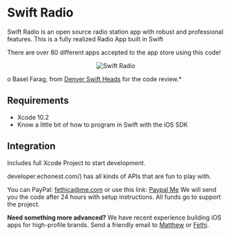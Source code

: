 # Swift Radio

Swift Radio is an open source radio station app with robust and professional features. This is a fully realized Radio App built  in Swift

There are over 80 different apps accepted to the app store using this code!

<p align="center">
    <img alt="Swift Radio" src="https://fethica.com/assets/img/web/swift-radio.jpg">
</p>


o Basel Farag, from [Denver Swift Heads](http://www.meetup.com/Denver-Swift-Heads/) for the code review.*  


## Requirements

- Xcode 10.2
- Know a little bit of how to program in Swift with the iOS SDK


## Integration

Includes full Xcode Project to start development.

developer.echonest.com/) has all kinds of APIs that are fun to play with. 


You can PayPal: [fethica@me.com](mailto:fethica@me.com) or use this link: [Paypal Me](https://www.paypal.me/fethicaEH)
We will send you the code after 24 hours with setup instructions. All funds go to support the project.

**Need something more advanced?** We have recent experience building iOS apps for high-profile brands. Send a friendly email to [Matthew](mailto:matthew@audiokitpro.com) or [Fethi](mailto:contact@fethica.com).


